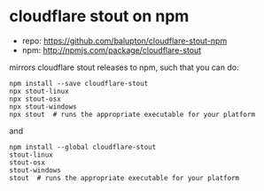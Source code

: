 # cloudflare stout on npm

- repo: https://github.com/balupton/cloudflare-stout-npm
- npm: http://npmjs.com/package/cloudflare-stout

mirrors cloudflare stout releases to npm, such that you can do:

```
npm install --save cloudflare-stout
npx stout-linux
npx stout-osx
npx stout-windows
npx stout  # runs the appropriate executable for your platform
```

and

```
npm install --global cloudflare-stout
stout-linux
stout-osx
stout-windows
stout  # runs the appropriate executable for your platform
```
